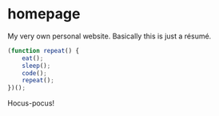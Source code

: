 # homepage
My very own personal website. Basically this is just a résumé.
```javascript
(function repeat() {
    eat();
    sleep();
    code();
    repeat();
})();
```
Hocus-pocus!